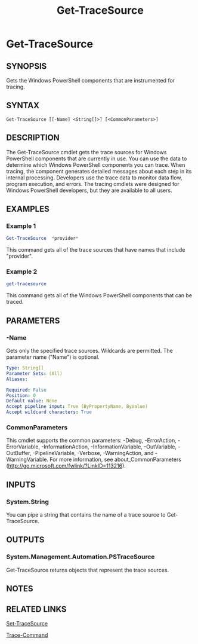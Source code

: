 ﻿---
ms.date:  06/09/2017
schema:  2.0.0
locale:  en-us
keywords:  powershell,cmdlet
online version:  http://go.microsoft.com/fwlink/?LinkID=113333
external help file:  Microsoft.PowerShell.Commands.Utility.dll-Help.xml
title:  Get-TraceSource
---
# Get-TraceSource

## SYNOPSIS

Gets the Windows PowerShell components that are instrumented for tracing.

## SYNTAX

```
Get-TraceSource [[-Name] <String[]>] [<CommonParameters>]
```

## DESCRIPTION

The Get-TraceSource cmdlet gets the trace sources for Windows PowerShell components that are currently in use.
You can use the data to determine which Windows PowerShell components you can trace.
When tracing, the component generates detailed messages about each step in its internal processing.
Developers use the trace data to monitor data flow, program execution, and errors.
The tracing cmdlets were designed for Windows PowerShell developers, but they are available to all users.

## EXAMPLES

### Example 1

```powershell
Get-TraceSource  *provider*
```

This command gets all of the trace sources that have names that include "provider".

### Example 2

```powershell
get-tracesource
```

This command gets all of the Windows PowerShell components that can be traced.

## PARAMETERS

### -Name

Gets only the specified trace sources.
Wildcards are permitted.
The parameter name ("Name") is optional.

```yaml
Type: String[]
Parameter Sets: (All)
Aliases:

Required: False
Position: 0
Default value: None
Accept pipeline input: True (ByPropertyName, ByValue)
Accept wildcard characters: True
```

### CommonParameters

This cmdlet supports the common parameters: -Debug, -ErrorAction, -ErrorVariable, -InformationAction, -InformationVariable, -OutVariable, -OutBuffer, -PipelineVariable, -Verbose, -WarningAction, and -WarningVariable. For more information, see about_CommonParameters (http://go.microsoft.com/fwlink/?LinkID=113216).

## INPUTS

### System.String

You can pipe a string that contains the name of a trace source to Get-TraceSource.

## OUTPUTS

### System.Management.Automation.PSTraceSource

Get-TraceSource returns objects that represent the trace sources.

## NOTES

## RELATED LINKS

[Set-TraceSource](Set-TraceSource.md)

[Trace-Command](Trace-Command.md)
